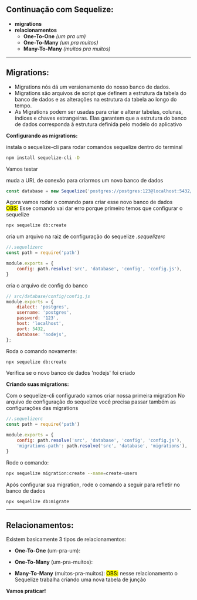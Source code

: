 ## **Continuação com Sequelize:**
- **migrations**
- **relacionamentos**
    - **One-To-One** *(um pra um)*
    - **One-To-Many** *(um pra muitos)*
    - **Many-To-Many** *(muitos pra muitos)*

---

## **Migrations:** 
- Migrations nós dá um versionamento do nosso banco de dados.
- Migrations são arquivos de script que definem a estrutura da tabela do banco de dados e as alterações na estrutura da tabela ao longo do tempo.
- As Migrations podem ser usadas para criar e alterar tabelas, colunas, índices e chaves estrangeiras. Elas garantem que a estrutura do banco de dados corresponda à estrutura definida pelo modelo do aplicativo

**Configurando as migrations:**

instala o sequelize-cli para rodar comandos sequelize dentro do terminal

```bash
npm install sequelize-cli -D
```

Vamos testar 

muda a URL de conexão para criarmos um novo banco de dados
```javascript
const database = new Sequelize('postgres://postgres:123@localhost:5432/nodejs');
```
Agora vamos rodar o comando para criar esse novo banco de dados<br/>
<mark>OBS:</mark> Esse comando vai dar erro porque primeiro temos que configurar o sequelize

```bash
npx sequelize db:create
```

cria um arquivo na raiz de configuração do sequelize *.sequelizerc*

```javascript
//.sequelizerc
const path = require('path')

module.exports = {
    config: path.resolve('src', 'database', 'config', 'config.js'),
}
```
cria o arquivo de config do banco

```javascript
// src/database/config/config.js
module.exports = {
    dialect: 'postgres',
    username: 'postgres',
    password: '123',
    host: 'localhost',
    port: 5432,
    database: 'nodejs',
};
```

Roda o comando novamente:

```bash
npx sequelize db:create
```

Verifica se o novo banco de dados 'nodejs' foi criado

**Criando suas migrations:**

Com o sequelize-cli configurado vamos criar nossa primeira migration
No arquivo de configuração do sequelize você precisa passar também as
configurações das migrations

```javascript
//.sequelizerc
const path = require('path')

module.exports = {
    config: path.resolve('src', 'database', 'config', 'config.js'),
    'migrations-path': path.resolve('src', 'database', 'migrations'),
}
```

Rode o comando:

```bash
npx sequelize migration:create --name=create-users
```

Após configurar sua migration, rode o comando a seguir para refletir no banco de dados

```bash
npx sequelize db:migrate
```

---
## **Relacionamentos:** 

Existem basicamente 3 tipos de relacionamentos:
- **One-To-One** (um-pra-um):

- **One-To-Many** (um-pra-muitos):

- **Many-To-Many** (muitos-pra-muitos): <mark>OBS:</mark> nesse relacionamento o Sequelize trabalha criando uma nova tabela de junção

**Vamos praticar!**
